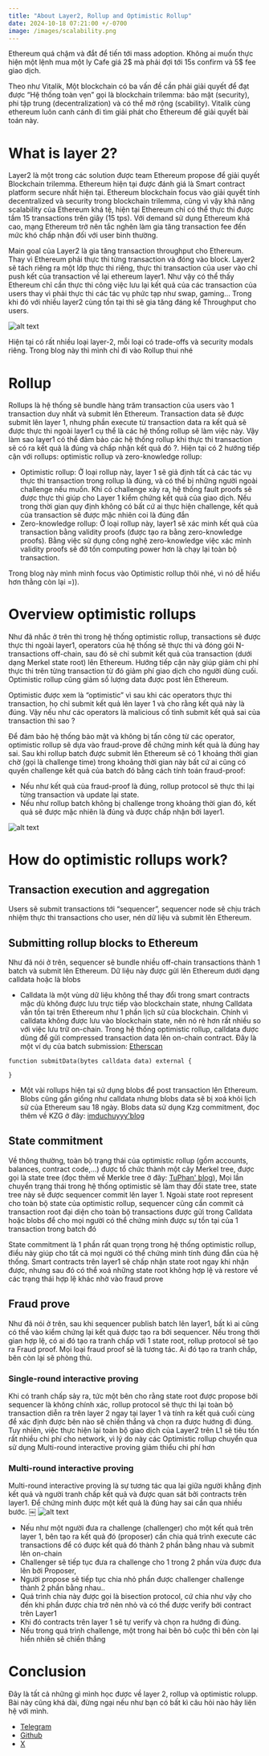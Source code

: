 ```yaml
---
title: "About Layer2, Rollup and Optimistic Rollup"
date: 2024-10-18 07:21:00 +/-0700
image: /images/scalability.png
---
```


Ethereum quá chậm và đắt để tiến tới mass adoption. Không ai muốn thực hiện một lệnh mua một ly Cafe giá 2$ mà phải đợi tới 15s confirm và 5$ fee giao dịch.

Theo như Vitalik, Một blockchain có ba vấn đề cần phải giải quyết để đạt được “Hệ thống toàn vẹn” gọi là blockchain trilemma: bảo mật (security), phi tập trung (decentralization) và có thể mở rộng (scability). Vitalik cùng ethereum luôn canh cánh đi tìm giải phát cho Ethereum để giải quyết bài toán này.

# What is layer 2?
Layer2 là một trong các solution được team Ethereum propose để giải quyết Blockchain trilemma. Ethereum hiện tại được đánh giá là Smart contract platform secure nhất hiện tại. Ethereum blockchain focus vào giải quyết tính decentralized và security trong blockchain trilemma, cũng vì vậy khả năng scalability của Ethereum khá tệ, hiện tại Ethereum chỉ có thể thực thi được tầm 15 transactions trên giây (15 tps). Với demand sử dụng Ethereum khá cao, mạng Ethereum trở nên tắc nghẽn làm gia tăng transaction fee đến mức khó chấp nhận đối với user bình thường. 

Main goal của Layer2 là gia tăng transaction throughput cho Ethereum. Thay vì Ethereum phải thực thi từng transaction và đóng vào block. Layer2 sẽ tách riêng ra một lớp thực thi riêng, thực thi transaction của user vào chỉ push kết của transaction về lại ethereum layer1. Như vậy có thể thấy Ethereum chỉ cần thực thi công việc lưu lại kết quả của các transaction của users thay vì phải thực thi các tác vụ phức tạp như swap, gaming… Trong khi đó với nhiều layer2 cùng tồn tại thì sẽ gia tăng đáng kể Throughput cho users. 

![alt text](images/layer2.png)

Hiện tại có rất nhiều loại layer-2, mỗi loại có trade-offs và security modals riêng. Trong blog này thì mình chỉ đi vào Rollup thui nhé

# Rollup
Rollups là hệ thống sẽ bundle hàng trăm transaction của users vào 1 transaction duy nhất và submit lên Ethereum. Transaction data sẽ được submit lên layer 1, nhưng phần execute từ transaction data ra kết quả sẽ được thực thi ngoài layer1 cụ thể là các hệ thống rollup sẽ làm việc này. Vậy làm sao layer1 có thể đảm bảo các hệ thống rollup khi thực thi transaction sẽ có ra kết quả là đúng và chấp nhận kết quả đó ?. Hiện tại có 2 hướng tiếp cận với rollups: optimistic rollup và zero-knowledge rollup:
- Optimistic rollup: Ở loại rollup này, layer 1 sẽ giả định tất cả các tác vụ thực thi transaction trong rollup là đúng, và có thể bị những người ngoài challenge nếu muốn. Khi có challenge xảy ra, hệ thống fault proofs sẽ được thực thi giúp cho Layer 1 kiểm chứng kết quả của giao dịch. Nếu trong thời gian quy định không có bất cứ ai thực hiện challenge, kết quả của transaction sẽ được mặc nhiên coi là đúng đắn
- Zero-knowledge rollup: Ở loại rollup này, layer1 sẽ xác minh kết quả của transaction bằng validity proofs (được tạo ra bằng zero-knowledge proofs). Bằng việc sử dụng công nghệ zero-knowledge việc xác mình validity proofs sẽ đỡ tốn computing power hơn là chạy lại toàn bộ transaction.

Trong blog này mình mình focus vào Optimistic rollup thôi nhé, vì nó dễ hiểu hơn thằng còn lại =)).

# Overview optimistic rollups
Như đã nhắc ở trên thì trong hệ thống optimistic rollup, transactions sẽ được thực thi ngoài layer1, operators của hệ thống sẽ thực thi và đóng gói N-transactions off-chain, sau đó sẽ chỉ submit kết quả của transaction (dưới dạng Merkel state root) lên Ethereum. Hướng tiếp cận này giúp giảm chi phí thực thi trên từng transaction từ đó giảm phí giao dịch cho người dùng cuối. Optimistic rollup cũng giảm số lượng data được post lên Ethereum.

Optimistic được xem là “optimistic” vì sau khi các operators thực thi transaction, họ chỉ submit kết quả lên layer 1 và cho rằng kết quả này là đúng. Vậy nếu như các operators là malicious cố tình submit kết quả sai của transaction thì sao ?

Để đảm bảo hệ thống bảo mật và không bị tấn công từ các operator, optimistic rollup sẽ dựa vào fraud-prove để chứng minh kết quả là đúng hay sai. Sau khi rollup batch được submit lên Ethereum sẽ có 1 khoảng thời gian chờ (gọi là challenge time) trong khoảng thời gian này bất cứ ai cũng có quyền challenge kết quả của batch đó bằng cách tính toán fraud-proof:
- Nếu như kết quả của fraud-proof là đúng, rollup protocol sẽ thực thi lại từng transaction và update lại state. 
- Nếu như rollup batch không bị challenge trong khoảng thời gian đó, kết quả sẽ được mặc nhiên là đúng và được chấp nhận bởi layer1. 

![alt text](images/fraud-prove.png)

# How do optimistic rollups work?

## Transaction execution and aggregation

Users sẽ submit transactions tới “sequencer”, sequencer node sẽ chịu trách nhiệm thực thi transactions cho user, nén dữ liệu và submit lên Ethereum.

## Submitting rollup blocks to Ethereum 

Như đã nói ở trên, sequencer sẽ bundle nhiều off-chain transactions thành 1 batch và submit lên Ethereum. Dữ liệu này được gửi lên Ethereum dưới dạng calldata hoặc là blobs
- Calldata là một vùng dữ liệu không thể thay đổi trong smart contracts mặc dù không được lưu trực tiếp vào blockchain state, nhưng Calldata vẫn tồn tại trên Ethereum như 1 phần lịch sử của blockchain. Chính vì calldata không được lưu vào blockchain state, nên nó rẻ hơn rất nhiều so với việc lưu trữ on-chain. Trong hệ thống optimistic rollup, calldata được dùng để gửi compressed transaction data lên on-chain contract. Đây là một ví dụ của batch submission: [Etherscan](https://etherscan.io/tx/0x9102bfce17c58b5fc1c974c24b6bb7a924fb5fbd7c4cd2f675911c27422a5591)

```
function submitData(bytes calldata data) external {

}
```

- Một vài rollups hiện tại sử dụng blobs để post transaction lên Ethereum. Blobs cũng gần giống như calldata nhưng blobs data sẽ bị xoá khỏi lịch sử của Ethereum sau 18 ngày. Blobs data sử dụng Kzg commitment, đọc thêm về KZG ở đây: [imduchuyyy'blog](https://imduchuyyy.xyz/posts/kzg-in-practice/)

## State commitment
Về thông thường, toàn bộ trạng thái của optimistic rollup (gồm accounts, balances, contract code,…) được tổ chức thành một cây Merkel tree, được gọi là state tree (đọc thêm về Merkle tree ở đây: [TuPhan' blog](https://tuphan.dev/blog/merkle-trie-the-definition-and-applications)), Mọi lần chuyển trạng thái trong hệ thống optimistic sẽ làm thay đổi state tree, state tree này sẽ được sequencer commit lên layer 1. Ngoài state root represent cho toàn bộ state của optimistic rollup, sequencer cũng cần commit cả transaction root đại diện cho toàn bộ transactions được gửi trong Calldata hoặc blobs để cho mọi người có thể chứng minh được sự tồn tại của 1 transaction trong batch đó

State commitment là 1 phần rất quan trọng trong hệ thống optimistic rollup, điều này giúp cho tất cả mọi người có thể chứng minh tính đúng đắn của hệ thống. Smart contracts trên layer1 sẽ chấp nhận state root ngay khi nhận được, nhưng sau đó có thể xoá những state root không hợp lệ và restore về các trạng thái hợp lệ khác nhờ vào fraud prove

## Fraud prove
Như đã nói ở trên, sau khi sequencer publish batch lên layer1, bất kì ai cũng có thể vào kiểm chứng lại kết quả được tạo ra bởi sequencer. Nếu trong thời gian hợp lệ, có ai đó tạo ra tranh chấp với 1 state root, rollup protocol sẽ tạo ra Fraud proof. Mọi loại fraud proof sẽ là tương tác. Ai đó tạo ra tranh chấp, bên còn lại sẽ phòng thủ.

### Single-round interactive proving
Khi có tranh chấp sảy ra, tức một bên cho rằng state root được propose bởi sequencer là không chính xác, rollup protocol sẽ thực thi lại toàn bộ transaction diễn ra trên layer 2 ngay tại layer 1 và tính ra kết quả cuối cùng để xác định được bên nào sẽ chiến thắng và chọn ra được hướng đi đúng. Tuy nhiên, việc thực hiện lại toàn bộ giao dịch của Layer2 trên L1 sẽ tiêu tốn rất nhiều chi phí cho network, vì lý do này các Optimistic rollup chuyển qua sử dụng Multi-round interactive proving giảm thiểu chi phí hơn

### Multi-round interactive proving
Multi-round interactive proving là sự tương tác qua lại giữa người khẳng định kết quả và người tranh chấp kết quả và được quan sát bởi contracts trên layer1. Để chứng minh được một kết quả là đúng hay sai cần qua nhiều bước. 
￼
![alt text](<images/multiround.png>)

- Nếu như một người đưa ra challenge (challenger) cho một kết quả trên layer 1, bên tạo ra kết quả đó (proposer) cần chia quá trình execute các transactions để có được kết quả đó thành 2 phần bằng nhau và submit lên on-chain 
- Challenger sẽ tiếp tục đưa ra challenge cho 1 trong 2 phần vừa được đưa lên bởi Proposer, 
- Người propose sẽ tiếp tục chia nhỏ phần được challenger challenge thành 2 phần bằng nhau..
- Quá trình chia này được gọi là bisection protocol, cứ chia như vậy cho đến khi phần được chia trở nên nhỏ và có thể được verify bởi contract trên Layer1
- Khi đó contracts trên layer 1 sẽ tự verify và chọn ra hướng đi đúng.
- Nếu trong quá trình challenge, một trong hai bên bỏ cuộc thì bên còn lại hiển nhiên sẽ chiến thắng

# Conclusion
Đây là tất cả những gì mình học được về layer 2, rollup và optimistic rolupp. Bài này cũng khá dài, đừng ngại nếu như bạn có bất kì câu hỏi nào hãy liên hệ với mình. 
- [Telegram](https://t.me/imduchuyyy)
- [Github](https://github.com/imduchuyyy)
- [X](https://x.com/imduchuyyy)
